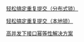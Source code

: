 [轻松搞定重复提交（分布式锁）](https://blog.battcn.com/2018/06/13/springboot/v2-cache-redislock/)

[轻松搞定重复提交（本地锁）](https://blog.battcn.com/2018/06/12/springboot/v2-cache-locallock/)

[高并发下接口幂等性解决方案](https://www.cnblogs.com/linjiqin/p/9678022.html)
